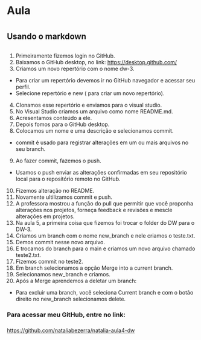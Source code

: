 # Aula <h1>
## Usando o markdown <h2>

1. Primeiramente fizemos login no GitHub.
2. Baixamos o GitHub desktop, no link:
<https://desktop.github.com/>
3. Criamos um novo repertório com o nome dw-3.
* Para criar um repertório devemos ir no GitHub navegador e acessar seu perfil.
* Selecione repertório e new ( para criar um novo repertório).
4. Clonamos esse repertório e enviamos para o visual studio.
5. No Visual Studio criamos um arquivo como nome README.md. 
6. Acresentamos conteúdo a ele.
7. Depois fomos para o GitHub desktop. 
8. Colocamos um nome e uma descrição e selecionamos commit.
* commit é usado para registrar alterações em um ou mais arquivos no seu branch.
9. Ao fazer commit, fazemos o push.
* Usamos o push enviar as alterações confirmadas em seu repositório local para o repositório remoto no GitHub.
10. Fizemos alteração no README. 
11. Novamente ultilizamos commit e push.
12. A professora mostrou a função do pull que permitir que você proponha alterações nos projetos, forneça feedback e revisões e mescle alterações em projetos.
13. Na aula 5, a primeira coisa que fizemos foi trocar o folder do DW para o DW-3.
14. Criamos um branch com o nome new_branch e nele criamos o teste.txt.
15. Demos commit nesse novo arquivo.
16. E trocamos do branch para o main e criamos um novo arquivo chamado teste2.txt.
17. Fizemos commit no teste2. 
18. Em branch selecionamos a opção Merge into a current branch.
19. Selecionamos new_branch e criamos.
20. Após a Merge aprendemos a deletar um branch:
* Para excluir uma branch, você seleciona Current branch e com o botão direito no new_branch selecionamos delete.



### Para acessar meu GitHub, entre no link: <h3>
<https://github.com/nataliabezerra/natalia-aula4-dw>